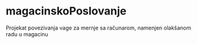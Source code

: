# magacinskoPoslovanje

Projekat povezivanja vage za mernje sa računarom, namenjen olakšanom radu u magacinu